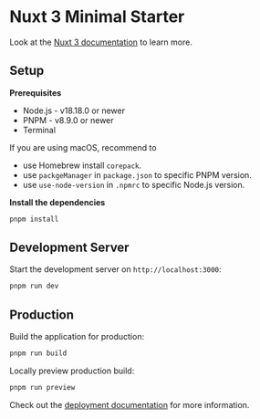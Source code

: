# Nuxt 3 Minimal Starter

Look at the [Nuxt 3 documentation](https://nuxt.com/docs/getting-started/introduction) to learn more.

## Setup

**Prerequisites**

- Node.js - v18.18.0 or newer
- PNPM - v8.9.0 or newer
- Terminal

If you are using macOS, recommend to
- use Homebrew install `corepack`.
- use `packgeManager` in `package.json` to specific PNPM version.
- use `use-node-version` in `.npmrc` to  specific Node.js version.

**Install the dependencies**

```bash
pnpm install

```

## Development Server

Start the development server on `http://localhost:3000`:

```bash
pnpm run dev
```

## Production

Build the application for production:

```bash
pnpm run build
```

Locally preview production build:

```bash
pnpm run preview
```

Check out the [deployment documentation](https://nuxt.com/docs/getting-started/deployment) for more information.
